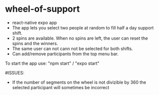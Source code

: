 # wheel-of-support 
- react-native expo app
- The app lets you select two people at random to fill half a day support shift. 
- 2 spins are available. When no spins are left, the user can reset the spins and the winners.
- The same user can not cann not be selected for both shifts.
- Can add/remove participants from the top menu bar.  

To start the app use: "npm start" / "expo start"

#ISSUES:
- If the number of segments on the wheel is not divizible by 360 the selected participant will sometimes be incorrect
